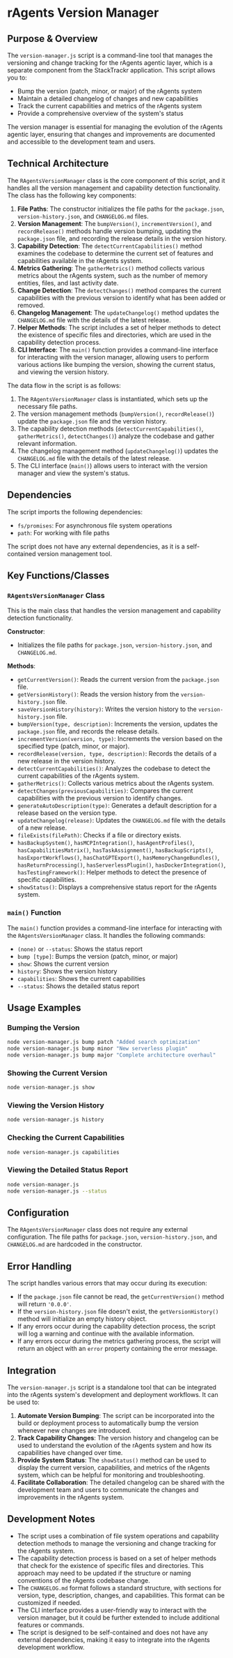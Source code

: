 # rAgents Version Manager

## Purpose & Overview

The `version-manager.js` script is a command-line tool that manages the versioning and change tracking for the rAgents agentic layer, which is a separate component from the StackTrackr application. This script allows you to:

- Bump the version (patch, minor, or major) of the rAgents system
- Maintain a detailed changelog of changes and new capabilities
- Track the current capabilities and metrics of the rAgents system
- Provide a comprehensive overview of the system's status

The version manager is essential for managing the evolution of the rAgents agentic layer, ensuring that changes and improvements are documented and accessible to the development team and users.

## Technical Architecture

The `RAgentsVersionManager` class is the core component of this script, and it handles all the version management and capability detection functionality. The class has the following key components:

1. **File Paths**: The constructor initializes the file paths for the `package.json`, `version-history.json`, and `CHANGELOG.md` files.
2. **Version Management**: The `bumpVersion()`, `incrementVersion()`, and `recordRelease()` methods handle version bumping, updating the `package.json` file, and recording the release details in the version history.
3. **Capability Detection**: The `detectCurrentCapabilities()` method examines the codebase to determine the current set of features and capabilities available in the rAgents system.
4. **Metrics Gathering**: The `gatherMetrics()` method collects various metrics about the rAgents system, such as the number of memory entities, files, and last activity date.
5. **Change Detection**: The `detectChanges()` method compares the current capabilities with the previous version to identify what has been added or removed.
6. **Changelog Management**: The `updateChangelog()` method updates the `CHANGELOG.md` file with the details of the latest release.
7. **Helper Methods**: The script includes a set of helper methods to detect the existence of specific files and directories, which are used in the capability detection process.
8. **CLI Interface**: The `main()` function provides a command-line interface for interacting with the version manager, allowing users to perform various actions like bumping the version, showing the current status, and viewing the version history.

The data flow in the script is as follows:

1. The `RAgentsVersionManager` class is instantiated, which sets up the necessary file paths.
2. The version management methods (`bumpVersion()`, `recordRelease()`) update the `package.json` file and the version history.
3. The capability detection methods (`detectCurrentCapabilities()`, `gatherMetrics()`, `detectChanges()`) analyze the codebase and gather relevant information.
4. The changelog management method (`updateChangelog()`) updates the `CHANGELOG.md` file with the details of the latest release.
5. The CLI interface (`main()`) allows users to interact with the version manager and view the system's status.

## Dependencies

The script imports the following dependencies:

- `fs/promises`: For asynchronous file system operations
- `path`: For working with file paths

The script does not have any external dependencies, as it is a self-contained version management tool.

## Key Functions/Classes

### `RAgentsVersionManager` Class

This is the main class that handles the version management and capability detection functionality.

**Constructor**:

- Initializes the file paths for `package.json`, `version-history.json`, and `CHANGELOG.md`.

**Methods**:

- `getCurrentVersion()`: Reads the current version from the `package.json` file.
- `getVersionHistory()`: Reads the version history from the `version-history.json` file.
- `saveVersionHistory(history)`: Writes the version history to the `version-history.json` file.
- `bumpVersion(type, description)`: Increments the version, updates the `package.json` file, and records the release details.
- `incrementVersion(version, type)`: Increments the version based on the specified type (patch, minor, or major).
- `recordRelease(version, type, description)`: Records the details of a new release in the version history.
- `detectCurrentCapabilities()`: Analyzes the codebase to detect the current capabilities of the rAgents system.
- `gatherMetrics()`: Collects various metrics about the rAgents system.
- `detectChanges(previousCapabilities)`: Compares the current capabilities with the previous version to identify changes.
- `generateAutoDescription(type)`: Generates a default description for a release based on the version type.
- `updateChangelog(release)`: Updates the `CHANGELOG.md` file with the details of a new release.
- `fileExists(filePath)`: Checks if a file or directory exists.
- `hasBackupSystem()`, `hasMCPIntegration()`, `hasAgentProfiles()`, `hasCapabilitiesMatrix()`, `hasTaskAssignment()`, `hasBackupScripts()`, `hasExportWorkflows()`, `hasChatGPTExport()`, `hasMemoryChangeBundles()`, `hasReturnProcessing()`, `hasServerlessPlugin()`, `hasDockerIntegration()`, `hasTestingFramework()`: Helper methods to detect the presence of specific capabilities.
- `showStatus()`: Displays a comprehensive status report for the rAgents system.

### `main()` Function

The `main()` function provides a command-line interface for interacting with the `RAgentsVersionManager` class. It handles the following commands:

- `(none)` or `--status`: Shows the status report
- `bump [type]`: Bumps the version (patch, minor, or major)
- `show`: Shows the current version
- `history`: Shows the version history
- `capabilities`: Shows the current capabilities
- `--status`: Shows the detailed status report

## Usage Examples

### Bumping the Version

```bash
node version-manager.js bump patch "Added search optimization"
node version-manager.js bump minor "New serverless plugin"
node version-manager.js bump major "Complete architecture overhaul"
```

### Showing the Current Version

```bash
node version-manager.js show
```

### Viewing the Version History

```bash
node version-manager.js history
```

### Checking the Current Capabilities

```bash
node version-manager.js capabilities
```

### Viewing the Detailed Status Report

```bash
node version-manager.js
node version-manager.js --status
```

## Configuration

The `RAgentsVersionManager` class does not require any external configuration. The file paths for `package.json`, `version-history.json`, and `CHANGELOG.md` are hardcoded in the constructor.

## Error Handling

The script handles various errors that may occur during its execution:

- If the `package.json` file cannot be read, the `getCurrentVersion()` method will return `'0.0.0'`.
- If the `version-history.json` file doesn't exist, the `getVersionHistory()` method will initialize an empty history object.
- If any errors occur during the capability detection process, the script will log a warning and continue with the available information.
- If any errors occur during the metrics gathering process, the script will return an object with an `error` property containing the error message.

## Integration

The `version-manager.js` script is a standalone tool that can be integrated into the rAgents system's development and deployment workflows. It can be used to:

1. **Automate Version Bumping**: The script can be incorporated into the build or deployment process to automatically bump the version whenever new changes are introduced.
2. **Track Capability Changes**: The version history and changelog can be used to understand the evolution of the rAgents system and how its capabilities have changed over time.
3. **Provide System Status**: The `showStatus()` method can be used to display the current version, capabilities, and metrics of the rAgents system, which can be helpful for monitoring and troubleshooting.
4. **Facilitate Collaboration**: The detailed changelog can be shared with the development team and users to communicate the changes and improvements in the rAgents system.

## Development Notes

- The script uses a combination of file system operations and capability detection methods to manage the versioning and change tracking for the rAgents system.
- The capability detection process is based on a set of helper methods that check for the existence of specific files and directories. This approach may need to be updated if the structure or naming conventions of the rAgents codebase change.
- The `CHANGELOG.md` format follows a standard structure, with sections for version, type, description, changes, and capabilities. This format can be customized if needed.
- The CLI interface provides a user-friendly way to interact with the version manager, but it could be further extended to include additional features or commands.
- The script is designed to be self-contained and does not have any external dependencies, making it easy to integrate into the rAgents development workflow.
